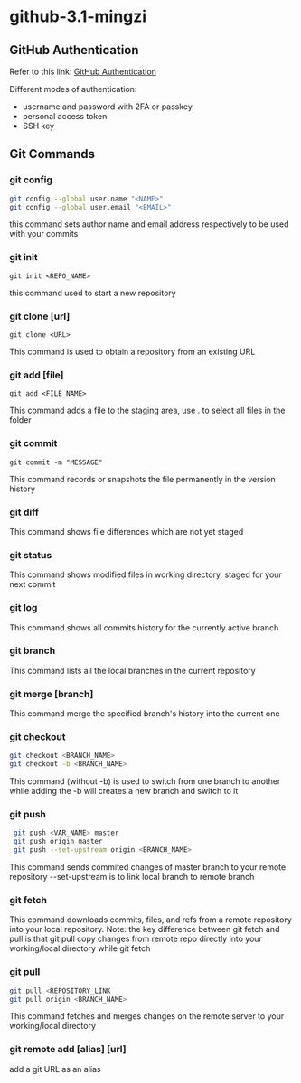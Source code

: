 # github-3.1-mingzi

## GitHub Authentication
Refer to this link: [GitHub Authentication]

Different modes of authentication:
- username and password with 2FA or passkey
- personal access token
- SSH key

## Git Commands

### git config
``` sh 
git config --global user.name "<NAME>"
git config --global user.email "<EMAIL>"
```
this command sets author name and email address respectively to be used with your commits

### git init
   
```git init <REPO_NAME>```

this command used to start a new repository

### git clone [url]
```git clone <URL>```

This command is used to obtain a repository from an existing URL

### git add [file]
```git add <FILE_NAME>```

This command adds a  file to the staging area, use . to select all files in the folder

### git commit
```git commit -m "MESSAGE"```

This command records or snapshots the file permanently in the version history

### git diff
This command shows file differences which are not yet staged

### git status
This command shows modified files in working directory, staged for your next commit

### git log
This command shows all commits history for the currently active branch

### git branch
This command lists all the local branches in the current repository

### git merge [branch]
This command merge the specified branch's history into the current one

### git checkout
```sh
git checkout <BRANCH_NAME>
git checkout -b <BRANCH_NAME>
```
This command (without -b) is used to switch from one branch to another
while adding the -b will creates a new branch and switch to it

### git push
```sh
 git push <VAR_NAME> master
 git push origin master
 git push --set-upstream origin <BRANCH_NAME>
 ```

 This command sends commited changes of master branch to your remote repository
--set-upstream is to link local branch to remote branch

### git fetch
This command downloads commits, files, and refs from a remote repository into your local repository.
Note: the key difference between git fetch and pull is that git pull copy changes from remote repo directly into your working/local directory while git fetch 

### git pull 
 ```sh
 git pull <REPOSITORY_LINK
 git pull origin <BRANCH_NAME>
 ```
 This command fetches and merges changes on the remote server to your working/local directory

### git remote add [alias] [url]
add a git URL as an alias

[GitHub Authentication]: <https://docs.github.com/en/authentication/keeping-your-account-and-data-secure/about-authentication-to-github#about-authentication-to-github>